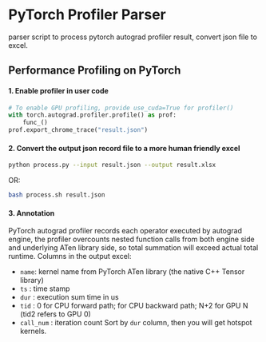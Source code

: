 # PyTorch Profiler Parser
parser script to process pytorch autograd profiler result, convert json file to excel.

## Performance Profiling on PyTorch
#### 1. Enable profiler in user code
```python
# To enable GPU profiling, provide use_cuda=True for profiler()
with torch.autograd.profiler.profile() as prof:
    func_()
prof.export_chrome_trace("result.json")
```
#### 2. Convert the output json record file to a more human friendly excel
```bash
python process.py --input result.json --output result.xlsx
```
OR:
```bash
bash process.sh result.json
```
#### 3. Annotation
PyTorch autograd profiler records each operator executed by autograd engine, the profiler overcounts nested function calls from both engine side and underlying ATen library side, so total summation will exceed actual total runtime.
Columns in the output excel:
- `name`: kernel name from PyTorch ATen library (the native C++ Tensor library)
- `ts`  : time stamp
- `dur` : execution sum time in us
- `tid` : 0 for CPU forward path; for CPU backward path; N+2 for GPU N (tid2 refers to GPU 0)
- `call_num` : iteration count
Sort by `dur` column, then you will get hotspot kernels.
